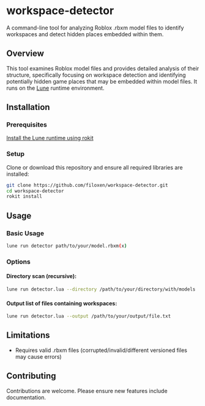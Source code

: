# workspace-detector

A command-line tool for analyzing Roblox .rbxm model files to identify workspaces and detect hidden places embedded within them.

## Overview

This tool examines Roblox model files and provides detailed analysis of their structure, specifically focusing on workspace detection and identifying potentially hidden game places that may be embedded within model files. It runs on the [Lune](https://github.com/lune-org/lune) runtime environment.

## Installation

### Prerequisites

[Install the Lune runtime using rokit](https://lune-org.github.io/docs/getting-started/1-installation/)

### Setup

Clone or download this repository and ensure all required libraries are installed:

```bash
git clone https://github.com/filoxen/workspace-detector.git
cd workspace-detector
rokit install
```

## Usage

### Basic Usage

```bash
lune run detector path/to/your/model.rbxm(x)
```

### Options

#### Directory scan (recursive):

```bash
lune run detector.lua --directory /path/to/your/directory/with/models
```

#### Output list of files containing workspaces:

```bash
lune run detector.lua --output /path/to/your/output/file.txt
```



## Limitations

- Requires valid .rbxm files (corrupted/invalid/different versioned files may cause errors)

## Contributing

Contributions are welcome. Please ensure new features include documentation.

